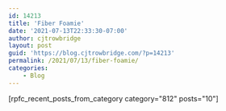 ```yaml
---
id: 14213
title: 'Fiber Foamie'
date: '2021-07-13T22:33:30-07:00'
author: cjtrowbridge
layout: post
guid: 'https://blog.cjtrowbridge.com/?p=14213'
permalink: /2021/07/13/fiber-foamie/
categories:
    - Blog
---
```


\[rpfc\_recent\_posts\_from\_category category="812" posts="10"\]